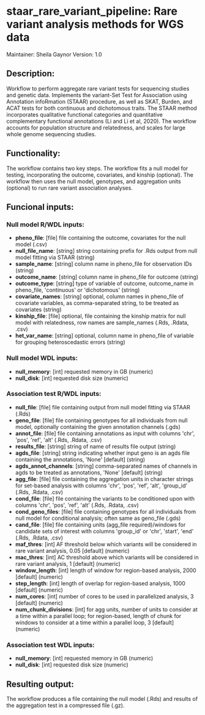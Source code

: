 # staar_rare_variant_pipeline: Rare variant analysis methods for WGS data
Maintainer: Sheila Gaynor
Version: 1.0

## Description:
Workflow to perform aggregate rare variant tests for sequencing studies and genetic data. Implements the variant-Set Test for Association using Annotation infoRmation (STAAR) procedure, as well as SKAT, Burden, and ACAT tests for both continuous and dichotomous traits. The STAAR method incorporates qualitative functional categories and quantitative complementary functional annotations (Li and Li et al, 2020). The workflow accounts for population structure and relatedness, and scales for large whole genome sequencing studies.

## Functionality:
The workflow contains two key steps. The workflow fits a null model for testing, incorporating the outcome, covariates, and kinship (optional). The workflow then uses the null model, genotypes, and aggregation units (optional) to run rare variant association analyses.

## Funcional inputs:
### Null model R/WDL inputs:
- **pheno_file**: [file] file containing the outcome, covariates for the null model (.csv)
- **null_file_name**: [string] string containing prefix for .Rds output from null model fitting via STAAR (string)
- **sample_name**: [string] column name in pheno_file for observation IDs (string)
- **outcome_name**: [string] column name in pheno_file for outcome (string)
- **outcome_type**: [string] type of variable of outcome, outcome_name in pheno_file, 'continuous' or 'dichotomous' (string)
- **covariate_names**: [string] optional, column names in pheno_file of covariate variables, as comma-separated string, to be treated as covariates (string)
- **kinship_file**: [file] optional, file containing the kinship matrix for null model with relatedness, row names are sample_names (.Rds, .Rdata, .csv)
- **het_var_name**: [string] optional, column name in pheno_file of variable for grouping heteroscedastic errors (string)
### Null model WDL inputs:
- **null_memory**: [int] requested memory in GB (numeric)
- **null_disk**: [int] requested disk size (numeric)

### Association test R/WDL inputs:
- **null_file**: [file] file containing output from null model fitting via STAAR (.Rds)
- **geno_file**: [file] file containing genotypes for all individuals from null model, optionally containing the given annotation channels (.gds)
- **annot_file**: [file] file containing annotations as input with columns 'chr', 'pos', 'ref', 'alt' (.Rds, .Rdata, .csv)
- **results_file**: [string] string of name of results file output (string)
- **agds_file**: [string] string indicating whether input geno is an agds file containing the annotations, 'None' [default] (string)
- **agds_annot_channels**: [string] comma-separated names of channels in agds to be treated as annotations, 'None' [default] (string)
- **agg_file**: [file] file containing the aggregation units in character strings for set-based analysis with columns 'chr', 'pos', 'ref', 'alt', 'group_id' (.Rds, .Rdata, .csv)
- **cond_file**: [file] file containing the variants to be conditioned upon with columns 'chr', 'pos', 'ref', 'alt' (.Rds, .Rdata, .csv)
- **cond_geno_files**: [file] file containing genotypes for all individuals from null model for conditional analysis; often same as geno_file (.gds)
- **cand_file**: [file] file containing units (agg_file required)/windows for candidate sets of interest with columns 'group_id' or 'chr', 'start', 'end' (.Rds, .Rdata, .csv)
- **maf_thres**: [int] AF threshold below which variants will be considered in rare variant analysis, 0.05 [default] (numeric)
- **mac_thres**: [int] AC threshold above which variants will be considered in rare variant analysis, 1 [default] (numeric)
- **window_length**: [int] length of window for region-based analysis, 2000 [default] (numeric)
- **step_length**: [int] length of overlap for region-based analysis, 1000 [default] (numeric)
- **num_cores**: [int] number of cores to be used in parallelized analysis, 3 [default] (numeric)
- **num_chunk_divisions**: [int] for agg units, number of units to consider at a time within a parallel loop; for region-based, length of chunk for windows to consider at a time within a parallel loop, 3 [default] (numeric)
### Association test WDL inputs:
- **null_memory**: [int] requested memory in GB (numeric)
- **null_disk**: [int] requested disk size (numeric)


## Resulting output:
The workflow produces a file containing the null model (.Rds) and results of the aggregation test in a compressed file (.gz).


